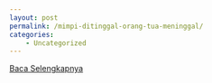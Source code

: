 ```yaml
---
layout: post
permalink: /mimpi-ditinggal-orang-tua-meninggal/
categories:
    - Uncategorized
---
```


[Baca Selengkapnya](/10)